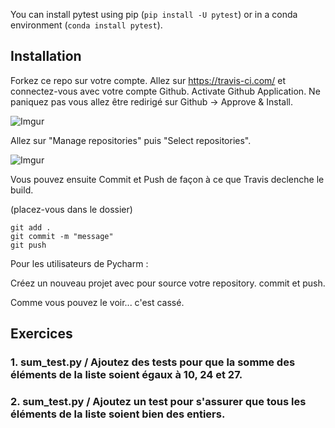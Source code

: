 
You can install pytest using pip (`pip install -U pytest`) or in a conda environment (`conda install pytest`).

## Installation

Forkez ce repo sur votre compte.
Allez sur https://travis-ci.com/ et connectez-vous avec votre compte Github.
Activate Github Application.
Ne paniquez pas vous allez être redirigé sur Github -> Approve & Install.

![Imgur](https://i.imgur.com/MP15GTW.png)

Allez sur "Manage repositories" puis "Select repositories".

![Imgur](https://i.imgur.com/bA9OuLA.png)

Vous pouvez ensuite Commit et Push de façon à ce que Travis declenche le build.

(placez-vous dans le dossier)

```
git add .
git commit -m "message"
git push
```

Pour les utilisateurs de Pycharm :

Créez un nouveau projet avec pour source votre repository.
commit et push.

Comme vous pouvez le voir... c'est cassé.


## Exercices
### 1. sum_test.py / Ajoutez des tests pour que la somme des éléments de la liste soient égaux à 10, 24 et 27.
### 2. sum_test.py / Ajoutez un test pour s'assurer que tous les éléments de la liste soient bien des entiers.
